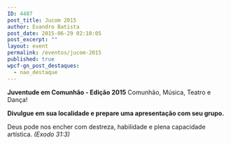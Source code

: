 ```yaml
---
ID: 4407
post_title: Jucom 2015
author: Evandro Batista
post_date: 2015-06-29 02:10:05
post_excerpt: ""
layout: event
permalink: /eventos/jucom-2015
published: true
wpcf-gn_post_destaques:
  - nao_destaque
---
```

<strong>Juventude em Comunhão - Edição 2015</strong>
Comunhão, Música, Teatro e Dança!

<strong>Divulgue em sua localidade e prepare uma apresentação com seu grupo.</strong>

Deus pode nos encher com destreza, habilidade e plena capacidade artística.<em><em><em>
<em>(Exodo 31:3)</em></em></em></em>
